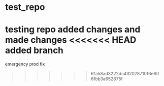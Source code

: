 # test_repo
testing repo
added changes and made changes
<<<<<<< HEAD
added branch
=======
emergency prod fix
>>>>>>> 61a58ad3222dc432028710f6e606fbb3a652875f
